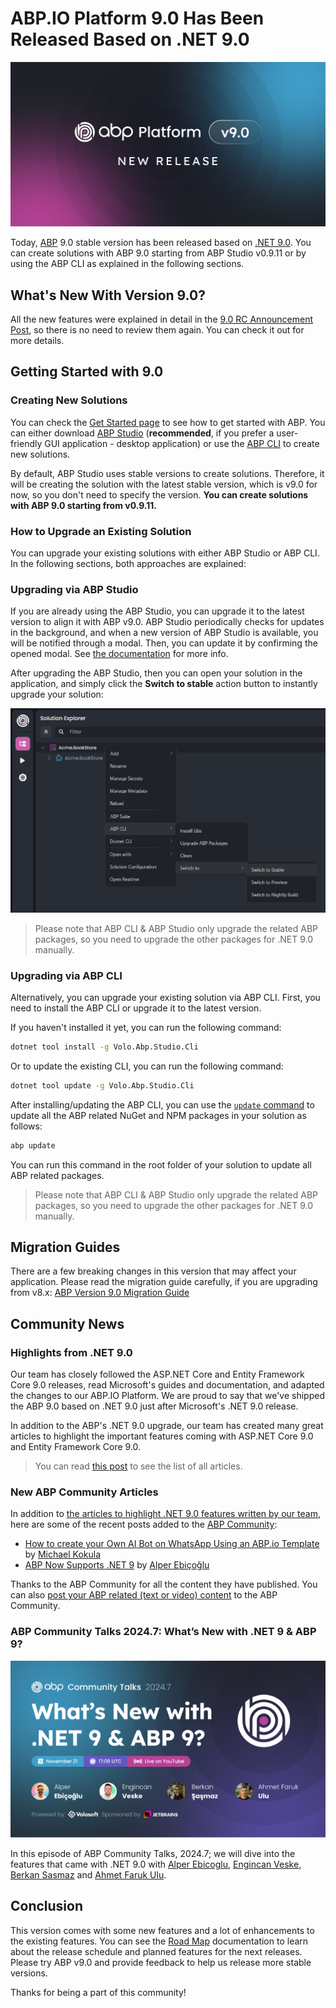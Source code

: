 # ABP.IO Platform 9.0 Has Been Released Based on .NET 9.0

![](cover-image.png)

Today, [ABP](https://abp.io/) 9.0 stable version has been released based on [.NET 9.0](https://dotnet.microsoft.com/en-us/download/dotnet/9.0). You can create solutions with ABP 9.0 starting from ABP Studio v0.9.11 or by using the ABP CLI as explained in the following sections.

## What's New With Version 9.0?

All the new features were explained in detail in the [9.0 RC Announcement Post](https://abp.io/blog/announcing-abp-9-0-release-candidate), so there is no need to review them again. You can check it out for more details. 

## Getting Started with 9.0

### Creating New Solutions

You can check the [Get Started page](https://abp.io/get-started) to see how to get started with ABP. You can either download [ABP Studio](https://abp.io/get-started#abp-studio-tab) (**recommended**, if you prefer a user-friendly GUI application - desktop application) or use the [ABP CLI](https://abp.io/docs/latest/cli) to create new solutions.

By default, ABP Studio uses stable versions to create solutions. Therefore, it will be creating the solution with the latest stable version, which is v9.0 for now, so you don't need to specify the version. **You can create solutions with ABP 9.0 starting from v0.9.11.**

### How to Upgrade an Existing Solution

You can upgrade your existing solutions with either ABP Studio or ABP CLI. In the following sections, both approaches are explained:

### Upgrading via ABP Studio

If you are already using the ABP Studio, you can upgrade it to the latest version to align it with ABP v9.0. ABP Studio periodically checks for updates in the background, and when a new version of ABP Studio is available, you will be notified through a modal. Then, you can update it by confirming the opened modal. See [the documentation](https://abp.io/docs/latest/studio/installation#upgrading) for more info.

After upgrading the ABP Studio, then you can open your solution in the application, and simply click the **Switch to stable** action button to instantly upgrade your solution:

![](switch-to-stable.png)

> Please note that ABP CLI & ABP Studio only upgrade the related ABP packages, so you need to upgrade the other packages for .NET 9.0 manually. 

### Upgrading via ABP CLI

Alternatively, you can upgrade your existing solution via ABP CLI. First, you need to install the ABP CLI or upgrade it to the latest version.

If you haven't installed it yet, you can run the following command:

```bash
dotnet tool install -g Volo.Abp.Studio.Cli
```

Or to update the existing CLI, you can run the following command:

```bash
dotnet tool update -g Volo.Abp.Studio.Cli
```

After installing/updating the ABP CLI, you can use the [`update` command](https://abp.io/docs/latest/CLI#update) to update all the ABP related NuGet and NPM packages in your solution as follows:

```bash
abp update
```

You can run this command in the root folder of your solution to update all ABP related packages.

> Please note that ABP CLI & ABP Studio only upgrade the related ABP packages, so you need to upgrade the other packages for .NET 9.0 manually. 

## Migration Guides

There are a few breaking changes in this version that may affect your application. Please read the migration guide carefully, if you are upgrading from v8.x: [ABP Version 9.0 Migration Guide](https://abp.io/docs/9.0/release-info/migration-guides/abp-9-0)

## Community News

### Highlights from .NET 9.0

Our team has closely followed the ASP.NET Core and Entity Framework Core 9.0 releases, read Microsoft's guides and documentation, and adapted the changes to our ABP.IO Platform. We are proud to say that we've shipped the ABP 9.0 based on .NET 9.0 just after Microsoft's .NET 9.0 release.

In addition to the ABP's .NET 9.0 upgrade, our team has created many great articles to highlight the important features coming with ASP.NET Core 9.0 and Entity Framework Core 9.0.

> You can read [this post](https://volosoft.com/blog/Highlights-for-ASP-NET-Entity-Framework-Core-NET-9-0) to see the list of all articles.

### New ABP Community Articles

In addition to [the articles to highlight .NET 9.0 features written by our team](https://volosoft.com/blog/Highlights-for-ASP-NET-Entity-Framework-Core-NET-9-0), here are some of the recent posts added to the [ABP Community](https://abp.io/community):

* [How to create your Own AI Bot on WhatsApp Using an ABP.io Template](https://abp.io/community/articles/how-to-create-your-own-ai-bot-on-whatsapp-using-the-abp-framework-c6jgvt9c) by [Michael Kokula](https://abp.io/community/members/Michal_Kokula)
* [ABP Now Supports .NET 9](https://abp.io/community/articles/abp-now-supports-.net-9-zpkznc4f) by [Alper Ebiçoğlu](https://x.com/alperebicoglu)

Thanks to the ABP Community for all the content they have published. You can also [post your ABP related (text or video) content](https://abp.io/community/posts/submit) to the ABP Community.

### ABP Community Talks 2024.7: What’s New with .NET 9 & ABP 9?

![](community-talks.png)

In this episode of ABP Community Talks, 2024.7; we will dive into the features that came with .NET 9.0 with [Alper Ebicoglu](https://github.com/ebicoglu), [Engincan Veske](https://github.com/EngincanV), [Berkan Sasmaz](https://github.com/berkansasmaz) and [Ahmet Faruk Ulu](https://github.com/ahmetfarukulu).

## Conclusion

This version comes with some new features and a lot of enhancements to the existing features. You can see the [Road Map](https://docs.abp.io/en/abp/9.0/Road-Map) documentation to learn about the release schedule and planned features for the next releases. Please try ABP v9.0 and provide feedback to help us release more stable versions.

Thanks for being a part of this community!

